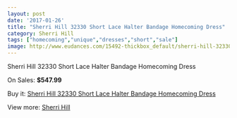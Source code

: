 ```yaml
---
layout: post
date: '2017-01-26'
title: "Sherri Hill 32330 Short Lace Halter Bandage Homecoming Dress"
category: Sherri Hill
tags: ["homecoming","unique","dresses","short","sale"]
image: http://www.eudances.com/15492-thickbox_default/sherri-hill-32330-short-lace-halter-bandage-homecoming-dress.jpg
---
```

Sherri Hill 32330 Short Lace Halter Bandage Homecoming Dress

On Sales: **$547.99**
<a href="https://www.eudances.com/en/sherri-hill/4580-sherri-hill-32330-short-lace-halter-bandage-homecoming-dress.html"><amp-img layout="responsive" width="600" height="600" src="//www.eudances.com/15492-thickbox_default/sherri-hill-32330-short-lace-halter-bandage-homecoming-dress.jpg" alt="Sherri Hill 32330 Short Lace Halter Bandage Homecoming Dress 0" /></a>
<a href="https://www.eudances.com/en/sherri-hill/4580-sherri-hill-32330-short-lace-halter-bandage-homecoming-dress.html"><amp-img layout="responsive" width="600" height="600" src="//www.eudances.com/15496-thickbox_default/sherri-hill-32330-short-lace-halter-bandage-homecoming-dress.jpg" alt="Sherri Hill 32330 Short Lace Halter Bandage Homecoming Dress 1" /></a>
<a href="https://www.eudances.com/en/sherri-hill/4580-sherri-hill-32330-short-lace-halter-bandage-homecoming-dress.html"><amp-img layout="responsive" width="600" height="600" src="//www.eudances.com/15495-thickbox_default/sherri-hill-32330-short-lace-halter-bandage-homecoming-dress.jpg" alt="Sherri Hill 32330 Short Lace Halter Bandage Homecoming Dress 2" /></a>
<a href="https://www.eudances.com/en/sherri-hill/4580-sherri-hill-32330-short-lace-halter-bandage-homecoming-dress.html"><amp-img layout="responsive" width="600" height="600" src="//www.eudances.com/15494-thickbox_default/sherri-hill-32330-short-lace-halter-bandage-homecoming-dress.jpg" alt="Sherri Hill 32330 Short Lace Halter Bandage Homecoming Dress 3" /></a>
<a href="https://www.eudances.com/en/sherri-hill/4580-sherri-hill-32330-short-lace-halter-bandage-homecoming-dress.html"><amp-img layout="responsive" width="600" height="600" src="//www.eudances.com/15493-thickbox_default/sherri-hill-32330-short-lace-halter-bandage-homecoming-dress.jpg" alt="Sherri Hill 32330 Short Lace Halter Bandage Homecoming Dress 4" /></a>

Buy it: [Sherri Hill 32330 Short Lace Halter Bandage Homecoming Dress](https://www.eudances.com/en/sherri-hill/4580-sherri-hill-32330-short-lace-halter-bandage-homecoming-dress.html "Sherri Hill 32330 Short Lace Halter Bandage Homecoming Dress")

View more: [Sherri Hill](https://www.eudances.com/en/80-Sherri-Hill "Sherri Hill")